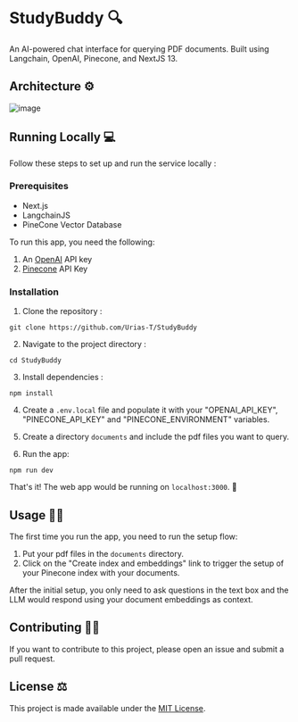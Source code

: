 # StudyBuddy 🔍
An AI-powered chat interface for querying PDF documents. Built using Langchain, OpenAI, Pinecone, and NextJS 13.

## Architecture ⚙️

![image](https://github.com/Urias-T/StudyBuddy/assets/51706516/d67725c9-e027-4198-96aa-a70dd8213fce)

## Running Locally 💻

Follow these steps to set up and run the service locally :

### Prerequisites
- Next.js
- LangchainJS
- PineCone Vector Database

To run this app, you need the following:

1. An [OpenAI](https://platform.openai.com/) API key
2. [Pinecone](https://app.pinecone.io/) API Key

### Installation
1. Clone the repository :

```
git clone https://github.com/Urias-T/StudyBuddy
```

2. Navigate to the project directory :

```
cd StudyBuddy
```

3. Install dependencies :

```
npm install
```

4. Create a ```.env.local``` file and populate it with your "OPENAI_API_KEY", "PINECONE_API_KEY" and "PINECONE_ENVIRONMENT" variables.
   
5. Create a directory ```documents``` and include the pdf files you want to query.

6. Run the app:

```
npm run dev
```

That's it! The web app would be running on ```localhost:3000```. 🤗

## Usage 👍🏽
The first time you run the app, you need to run the setup flow: 

   1. Put your pdf files in the ```documents``` directory.
   2. Click on the "Create index and embeddings" link to trigger the setup of your Pinecone index with your documents.

After the initial setup, you only need to ask questions in the text box and the LLM would respond using your document embeddings as context. 

## Contributing 🙌🏽
If you want to contribute to this project, please open an issue and submit a pull request.


## License ⚖️
This project is made available under the [MIT License](https://github.com/Urias-T/StudyBuddy/blob/main/LICENSE). 
